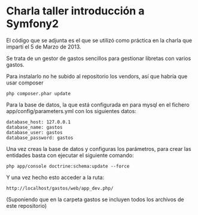 Charla taller introducción a Symfony2
=====================================

El código que se adjunta es el que se utilizó como práctica en la charla que impartí el 5 de Marzo de 2013.

Se trata de un gestor de gastos sencillos para gestionar libretas con varios gastos.

Para instalarlo no he subido al repositorio los vendors, así que habría que usar composer

    php composer.phar update
    
Para la base de datos, la que está configurada en para mysql en el fichero app/config/parameters.yml con los siguientes datos:

    database_host: 127.0.0.1
    database_name: gastos
    database_user: gastos
    database_password: gastos

Una vez creas la base de datos y configuras los parámetros, para crear las entidades basta con ejecutar el siguiente comando:

    php app/console doctrine:schema:update --force
    
Y una vez hecho esto acceder a la ruta: 

    http://localhost/gastos/web/app_dev.php/

(Suponiendo que en la carpeta gastos se incluyen todos los archivos de este repositorio)
